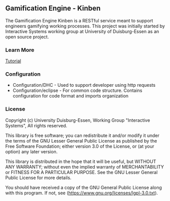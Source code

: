 ## Gamification Engine - Kinben

The Gamification Engine Kinben is a RESTful service meant to support engineers gamifying working processes.
This project was initially started by Interactive Systems working group at University of Duisburg-Essen as an open source project.

### Learn More
[Tutorial](https://rawgit.com/InteractiveSystemsGroup/GamificationEngine-Kinben/master/Tutorial.html)


### Configuration
* Configuration/DHC - Used to support developer using http requests
* Configuration/eclipse - For common code structure. Contains configuration for code format and imports organization


### License
Copyright (c) University Duisburg-Essen, Working Group
"Interactive Systems", All rights reserved.

This library is free software; you can redistribute it and/or
modify it under the terms of the GNU Lesser General Public
License as published by the Free Software Foundation; either
version 3.0 of the License, or (at your option) any later version.

This library is distributed in the hope that it will be useful,
but WITHOUT ANY WARRANTY; without even the implied warranty of
MERCHANTABILITY or FITNESS FOR A PARTICULAR PURPOSE.  See the GNU
Lesser General Public License for more details.

You should have received a copy of the GNU General Public License
along with this program.  If not, see (https://www.gnu.org/licenses/lgpl-3.0.txt).
